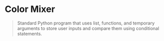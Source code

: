 # Color Mixer

>Standard Python program that uses list, functions, and temporary arguments to store user inputs and compare them using conditional statements.